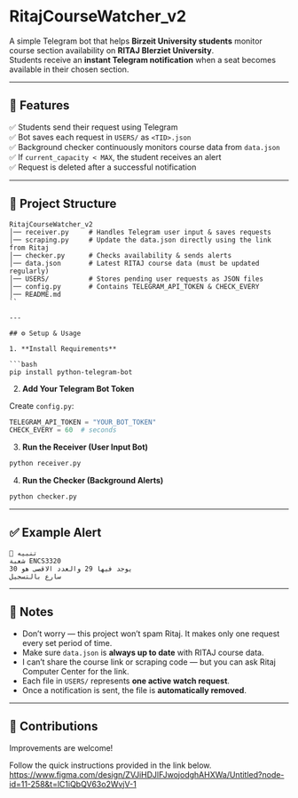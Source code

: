 # RitajCourseWatcher_v2

A simple Telegram bot that helps **Birzeit University students** monitor course section availability on **RITAJ BIerziet University**.  
Students receive an **instant Telegram notification** when a seat becomes available in their chosen section.

---

## 🚀 Features

✅ Students send their request using Telegram  
✅ Bot saves each request in `USERS/` as `<TID>.json`  
✅ Background checker continuously monitors course data from `data.json`  
✅ If `current_capacity < MAX`, the student receives an alert  
✅ Request is deleted after a successful notification

---

## 📂 Project Structure

```
RitajCourseWatcher_v2
│── receiver.py     # Handles Telegram user input & saves requests
│── scraping.py     # Update the data.json directly using the link from Ritaj
│── checker.py      # Checks availability & sends alerts
│── data.json       # Latest RITAJ course data (must be updated regularly)
│── USERS/          # Stores pending user requests as JSON files
│── config.py       # Contains TELEGRAM_API_TOKEN & CHECK_EVERY
│── README.md
``

---

## ⚙️ Setup & Usage

1. **Install Requirements**

```bash
pip install python-telegram-bot
```

2. **Add Your Telegram Bot Token**

Create `config.py`:

```python
TELEGRAM_API_TOKEN = "YOUR_BOT_TOKEN"
CHECK_EVERY = 60  # seconds
```

3. **Run the Receiver (User Input Bot)**

```bash
python receiver.py
```

4. **Run the Checker (Background Alerts)**

```bash
python checker.py
```

---

## ✅ Example Alert

```
📢 تنبيه
شعبة ENCS3320
يوجد فيها 29 والعدد الاقصى هو 30
سارع بالتسجيل
```

---

## 📌 Notes

- Don’t worry — this project won’t spam Ritaj. It makes only one request every set period of time. 
- Make sure `data.json` is **always up to date** with RITAJ course data.
- I can’t share the course link or scraping code — but you can ask Ritaj Computer Center for the link.
- Each file in `USERS/` represents **one active watch request**.
- Once a notification is sent, the file is **automatically removed**.

---

## 🤝 Contributions

Improvements are welcome!

Follow the quick instructions provided in the link below.
https://www.figma.com/design/ZVJiHDJlFJwojodghAHXWa/Untitled?node-id=11-258&t=lC1iQbQV63o2WvjV-1
